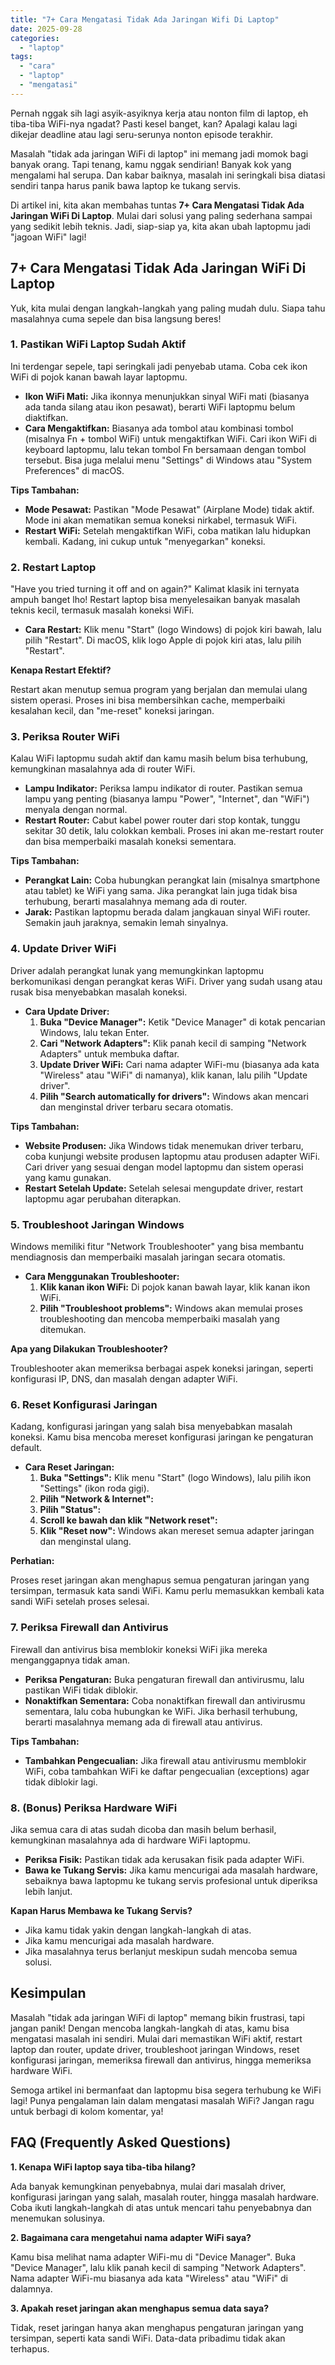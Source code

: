```yaml
---
title: "7+ Cara Mengatasi Tidak Ada Jaringan Wifi Di Laptop"
date: 2025-09-28
categories: 
  - "laptop"
tags: 
  - "cara"
  - "laptop"
  - "mengatasi"
---
```


Pernah nggak sih lagi asyik-asyiknya kerja atau nonton film di laptop, eh tiba-tiba WiFi-nya ngadat? Pasti kesel banget, kan? Apalagi kalau lagi dikejar deadline atau lagi seru-serunya nonton episode terakhir.

Masalah "tidak ada jaringan WiFi di laptop" ini memang jadi momok bagi banyak orang. Tapi tenang, kamu nggak sendirian! Banyak kok yang mengalami hal serupa. Dan kabar baiknya, masalah ini seringkali bisa diatasi sendiri tanpa harus panik bawa laptop ke tukang servis.

Di artikel ini, kita akan membahas tuntas **7+ Cara Mengatasi Tidak Ada Jaringan WiFi Di Laptop**. Mulai dari solusi yang paling sederhana sampai yang sedikit lebih teknis. Jadi, siap-siap ya, kita akan ubah laptopmu jadi "jagoan WiFi" lagi!

## 7+ Cara Mengatasi Tidak Ada Jaringan WiFi Di Laptop

Yuk, kita mulai dengan langkah-langkah yang paling mudah dulu. Siapa tahu masalahnya cuma sepele dan bisa langsung beres!

### 1\. Pastikan WiFi Laptop Sudah Aktif

Ini terdengar sepele, tapi seringkali jadi penyebab utama. Coba cek ikon WiFi di pojok kanan bawah layar laptopmu.

- **Ikon WiFi Mati:** Jika ikonnya menunjukkan sinyal WiFi mati (biasanya ada tanda silang atau ikon pesawat), berarti WiFi laptopmu belum diaktifkan.
- **Cara Mengaktifkan:** Biasanya ada tombol atau kombinasi tombol (misalnya Fn + tombol WiFi) untuk mengaktifkan WiFi. Cari ikon WiFi di keyboard laptopmu, lalu tekan tombol Fn bersamaan dengan tombol tersebut. Bisa juga melalui menu "Settings" di Windows atau "System Preferences" di macOS.

**Tips Tambahan:**

- **Mode Pesawat:** Pastikan "Mode Pesawat" (Airplane Mode) tidak aktif. Mode ini akan mematikan semua koneksi nirkabel, termasuk WiFi.
- **Restart WiFi:** Setelah mengaktifkan WiFi, coba matikan lalu hidupkan kembali. Kadang, ini cukup untuk "menyegarkan" koneksi.

### 2\. Restart Laptop

"Have you tried turning it off and on again?" Kalimat klasik ini ternyata ampuh banget lho! Restart laptop bisa menyelesaikan banyak masalah teknis kecil, termasuk masalah koneksi WiFi.

- **Cara Restart:** Klik menu "Start" (logo Windows) di pojok kiri bawah, lalu pilih "Restart". Di macOS, klik logo Apple di pojok kiri atas, lalu pilih "Restart".

**Kenapa Restart Efektif?**

Restart akan menutup semua program yang berjalan dan memulai ulang sistem operasi. Proses ini bisa membersihkan cache, memperbaiki kesalahan kecil, dan "me-reset" koneksi jaringan.

### 3\. Periksa Router WiFi

Kalau WiFi laptopmu sudah aktif dan kamu masih belum bisa terhubung, kemungkinan masalahnya ada di router WiFi.

- **Lampu Indikator:** Periksa lampu indikator di router. Pastikan semua lampu yang penting (biasanya lampu "Power", "Internet", dan "WiFi") menyala dengan normal.
- **Restart Router:** Cabut kabel power router dari stop kontak, tunggu sekitar 30 detik, lalu colokkan kembali. Proses ini akan me-restart router dan bisa memperbaiki masalah koneksi sementara.

**Tips Tambahan:**

- **Perangkat Lain:** Coba hubungkan perangkat lain (misalnya smartphone atau tablet) ke WiFi yang sama. Jika perangkat lain juga tidak bisa terhubung, berarti masalahnya memang ada di router.
- **Jarak:** Pastikan laptopmu berada dalam jangkauan sinyal WiFi router. Semakin jauh jaraknya, semakin lemah sinyalnya.

### 4\. Update Driver WiFi

Driver adalah perangkat lunak yang memungkinkan laptopmu berkomunikasi dengan perangkat keras WiFi. Driver yang sudah usang atau rusak bisa menyebabkan masalah koneksi.

- **Cara Update Driver:**
    1. **Buka "Device Manager":** Ketik "Device Manager" di kotak pencarian Windows, lalu tekan Enter.
    2. **Cari "Network Adapters":** Klik panah kecil di samping "Network Adapters" untuk membuka daftar.
    3. **Update Driver WiFi:** Cari nama adapter WiFi-mu (biasanya ada kata "Wireless" atau "WiFi" di namanya), klik kanan, lalu pilih "Update driver".
    4. **Pilih "Search automatically for drivers":** Windows akan mencari dan menginstal driver terbaru secara otomatis.

**Tips Tambahan:**

- **Website Produsen:** Jika Windows tidak menemukan driver terbaru, coba kunjungi website produsen laptopmu atau produsen adapter WiFi. Cari driver yang sesuai dengan model laptopmu dan sistem operasi yang kamu gunakan.
- **Restart Setelah Update:** Setelah selesai mengupdate driver, restart laptopmu agar perubahan diterapkan.

### 5\. Troubleshoot Jaringan Windows

Windows memiliki fitur "Network Troubleshooter" yang bisa membantu mendiagnosis dan memperbaiki masalah jaringan secara otomatis.

- **Cara Menggunakan Troubleshooter:**
    1. **Klik kanan ikon WiFi:** Di pojok kanan bawah layar, klik kanan ikon WiFi.
    2. **Pilih "Troubleshoot problems":** Windows akan memulai proses troubleshooting dan mencoba memperbaiki masalah yang ditemukan.

**Apa yang Dilakukan Troubleshooter?**

Troubleshooter akan memeriksa berbagai aspek koneksi jaringan, seperti konfigurasi IP, DNS, dan masalah dengan adapter WiFi.

### 6\. Reset Konfigurasi Jaringan

Kadang, konfigurasi jaringan yang salah bisa menyebabkan masalah koneksi. Kamu bisa mencoba mereset konfigurasi jaringan ke pengaturan default.

- **Cara Reset Jaringan:**
    1. **Buka "Settings":** Klik menu "Start" (logo Windows), lalu pilih ikon "Settings" (ikon roda gigi).
    2. **Pilih "Network & Internet":**
    3. **Pilih "Status":**
    4. **Scroll ke bawah dan klik "Network reset":**
    5. **Klik "Reset now":** Windows akan mereset semua adapter jaringan dan menginstal ulang.

**Perhatian:**

Proses reset jaringan akan menghapus semua pengaturan jaringan yang tersimpan, termasuk kata sandi WiFi. Kamu perlu memasukkan kembali kata sandi WiFi setelah proses selesai.

### 7\. Periksa Firewall dan Antivirus

Firewall dan antivirus bisa memblokir koneksi WiFi jika mereka menganggapnya tidak aman.

- **Periksa Pengaturan:** Buka pengaturan firewall dan antivirusmu, lalu pastikan WiFi tidak diblokir.
- **Nonaktifkan Sementara:** Coba nonaktifkan firewall dan antivirusmu sementara, lalu coba hubungkan ke WiFi. Jika berhasil terhubung, berarti masalahnya memang ada di firewall atau antivirus.

**Tips Tambahan:**

- **Tambahkan Pengecualian:** Jika firewall atau antivirusmu memblokir WiFi, coba tambahkan WiFi ke daftar pengecualian (exceptions) agar tidak diblokir lagi.

### 8\. (Bonus) Periksa Hardware WiFi

Jika semua cara di atas sudah dicoba dan masih belum berhasil, kemungkinan masalahnya ada di hardware WiFi laptopmu.

- **Periksa Fisik:** Pastikan tidak ada kerusakan fisik pada adapter WiFi.
- **Bawa ke Tukang Servis:** Jika kamu mencurigai ada masalah hardware, sebaiknya bawa laptopmu ke tukang servis profesional untuk diperiksa lebih lanjut.

**Kapan Harus Membawa ke Tukang Servis?**

- Jika kamu tidak yakin dengan langkah-langkah di atas.
- Jika kamu mencurigai ada masalah hardware.
- Jika masalahnya terus berlanjut meskipun sudah mencoba semua solusi.

## Kesimpulan

Masalah "tidak ada jaringan WiFi di laptop" memang bikin frustrasi, tapi jangan panik! Dengan mencoba langkah-langkah di atas, kamu bisa mengatasi masalah ini sendiri. Mulai dari memastikan WiFi aktif, restart laptop dan router, update driver, troubleshoot jaringan Windows, reset konfigurasi jaringan, memeriksa firewall dan antivirus, hingga memeriksa hardware WiFi.

Semoga artikel ini bermanfaat dan laptopmu bisa segera terhubung ke WiFi lagi! Punya pengalaman lain dalam mengatasi masalah WiFi? Jangan ragu untuk berbagi di kolom komentar, ya!

## FAQ (Frequently Asked Questions)

**1\. Kenapa WiFi laptop saya tiba-tiba hilang?**

Ada banyak kemungkinan penyebabnya, mulai dari masalah driver, konfigurasi jaringan yang salah, masalah router, hingga masalah hardware. Coba ikuti langkah-langkah di atas untuk mencari tahu penyebabnya dan menemukan solusinya.

**2\. Bagaimana cara mengetahui nama adapter WiFi saya?**

Kamu bisa melihat nama adapter WiFi-mu di "Device Manager". Buka "Device Manager", lalu klik panah kecil di samping "Network Adapters". Nama adapter WiFi-mu biasanya ada kata "Wireless" atau "WiFi" di dalamnya.

**3\. Apakah reset jaringan akan menghapus semua data saya?**

Tidak, reset jaringan hanya akan menghapus pengaturan jaringan yang tersimpan, seperti kata sandi WiFi. Data-data pribadimu tidak akan terhapus.
